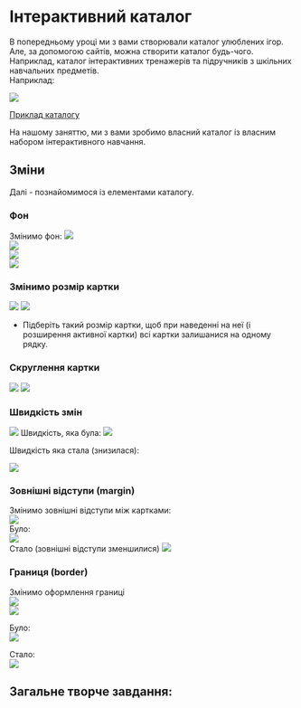 # Інтерактивний каталог
В попередньому уроці ми з вами створювали каталог улюблених ігор. Але, за допомогою сайтів, можна створити каталог будь-чого. Наприклад, каталог інтерактивних тренажерів та підручників з шкільних навчальних предметів.  
Наприклад:  

<img src = "img/catalog.jpg">

<a href = "https://mikh-maksi.github.io/FrontEndJR/lesson12/code/code02/index.html">Приклад каталогу</a>

На нашому заняттю, ми з вами зробимо власний каталог із власним набором інтерактивного навчання.

## Зміни
Далі - познайомимося із елементами каталогу.
### Фон
Змінимо фон:
<img src = "img/catalog01.jpg">  
<img src = "img/catalog02.jpg">  
<img src = "img/catalog03.jpg">  
<img src = "img/catalog04.jpg">  

###  Змінимо розмір картки

<img src = "img/catalog05.jpg">  
<img src = "img/catalog06.jpg">  

* Підберіть такий розмір картки, щоб при наведенні на неї (і розширення активної картки) всі картки залишанися на одному рядку.

###  Скруглення картки
<img src = "img/catalog07.jpg">  
<img src = "img/catalog08.jpg">  

###  Швидкість змін
<img src = "img/catalog09.jpg">  
Швидкість, яка була:  
<img src = "img/catalog10.gif">  

Швидкість яка стала (знизилася):

<img src = "img/catalog11.gif">  

###  Зовнішні відступи (margin)
Змінимо зовнішні відступи між картками:  
<img src = "img/catalog14.jpg">  
Було:  
<img src = "img/catalog12.jpg">  
Стало (зовнішні відступи зменшилися)
<img src = "img/catalog13.jpg">  

###  Границя (border)
Змінимо оформлення границі  
<img src = "img/catalog15.jpg">  
<img src = "img/catalog15_2.jpg">  

Було:  
<img src = "img/catalog16.jpg">  

Стало:  
<img src = "img/catalog17.jpg">  


## Загальне творче завдання:

